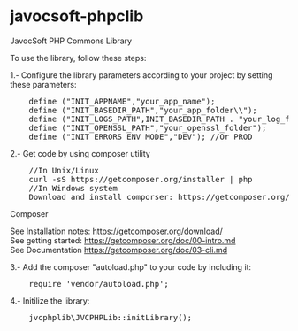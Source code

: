 javocsoft-phpclib
=================

JavocSoft PHP Commons Library

To use the library, follow these steps:

1.- Configure the library parameters according to your project by setting these parameters:
<pre>
    define ("INIT_APPNAME","your_app_name");
    define ("INIT_BASEDIR_PATH","your_app_folder\\");
    define ("INIT_LOGS_PATH",INIT_BASEDIR_PATH . "your_log_folder\\");
    define ("INIT_OPENSSL_PATH","your_openssl_folder");
    define ("INIT_ERRORS_ENV_MODE","DEV"); //Or PROD
</pre>

2.- Get code by using composer utility
<pre>
    //In Unix/Linux
    curl -sS https://getcomposer.org/installer | php   
    //In Windows system
    Download and install comporser: https://getcomposer.org/Composer-Setup.exe
</pre>

Composer

  See Installation notes:  https://getcomposer.org/download/<br>
  See getting started: https://getcomposer.org/doc/00-intro.md<br>
  See Documentation https://getcomposer.org/doc/03-cli.md<br>

3.- Add the composer "autoload.php" to your code by including it: 
<pre>
    require 'vendor/autoload.php';
</pre>
    
4.- Initilize the library:
<pre>
    jvcphplib\JVCPHPLib::initLibrary();
</pre>
